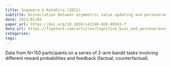 ```yaml
---
title: Sugawara & Katahira (2021)
subtitle: Dissociation between asymmetric value updating and perseverance in human reinforcement learning
date: 2021/01/01
paper_url: https://doi.org/10.1038/s41598-020-80593-7
data_url: https://figshare.com/articles/Cognitive_bias_and_perseverance/10042319
categories:
tags:
---
```


Data from N=150 participants on a series of 2-arm bandit tasks involving different reward probabilities and feedback (factual, counterfactual).
